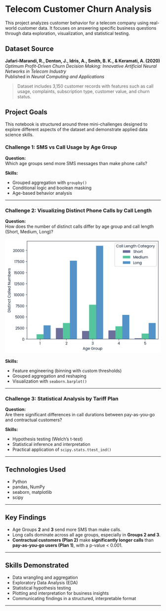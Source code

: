 # Telecom Customer Churn Analysis

This project analyzes customer behavior for a telecom company using real-world customer data. It focuses on answering specific business questions through data exploration, visualization, and statistical testing.

## Dataset Source

**Jafari-Marandi, R., Denton, J., Idris, A., Smith, B. K., & Keramati, A. (2020)**  
*Optimum Profit-Driven Churn Decision Making: Innovative Artificial Neural Networks in Telecom Industry*  
Published in *Neural Computing and Applications*

> Dataset includes 3,150 customer records with features such as call usage, complaints, subscription type, customer value, and churn status.

## Project Goals

This notebook is structured around three mini-challenges designed to explore different aspects of the dataset and demonstrate applied data science skills.

### Challenge 1: SMS vs Call Usage by Age Group
**Question:**  
Which age groups send more SMS messages than make phone calls?

**Skills:**  
- Grouped aggregation with `groupby()`
- Conditional logic and boolean masking
- Age-based behavior analysis

---

### Challenge 2: Visualizing Distinct Phone Calls by Call Length
**Question:**  
How does the number of distinct calls differ by age group and call length (Short, Medium, Long)?

![Call Length Bar Chart](images/plot_distinct_calls.png)

**Skills:**  
- Feature engineering (binning with custom thresholds)
- Grouped aggregation and reshaping
- Visualization with `seaborn.barplot()`

---

### Challenge 3: Statistical Analysis by Tariff Plan
**Question:**  
Are there significant differences in call durations between pay-as-you-go and contractual customers?

**Skills:**  
- Hypothesis testing (Welch’s t-test)
- Statistical inference and interpretation
- Practical application of `scipy.stats.ttest_ind()`

---

## Technologies Used

- Python
- pandas, NumPy
- seaborn, matplotlib
- scipy

---

## Key Findings

- Age Groups **2** and **3** send more SMS than make calls.
- Long calls dominate across all age groups, especially in **Groups 2 and 3**.
- **Contractual customers (Plan 2)** make **significantly longer calls** than **pay-as-you-go users (Plan 1)**, with a p-value < 0.001.

---

## Skills Demonstrated

- Data wrangling and aggregation
- Exploratory Data Analysis (EDA)
- Statistical hypothesis testing
- Plotting and interpretation for business insights
- Communicating findings in a structured, interpretable format

---
